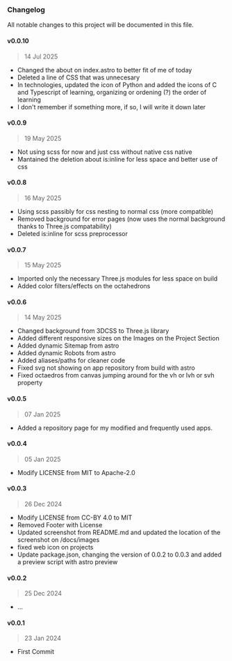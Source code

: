 ### Changelog

All notable changes to this project will be documented in this file.

#### v0.0.10
> 14 Jul 2025
- Changed the about on index.astro to better fit of me of today
- Deleted a line of CSS that was unnecesary
- In technologies, updated the icon of Python and added the icons of C and Typescript of learning, organizing or ordening (?) the order of learning
- I don't remember if something more, if so, I will write it down later

#### v0.0.9
> 19 May 2025
- Not using scss for now and just css without native css native
- Mantained the deletion about is:inline for less space and better use of css

#### v0.0.8
> 16 May 2025
- Using scss passibly for css nesting to normal css (more compatible)
- Removed background for error pages (now uses the normal background thanks to Three.js compatability)
- Deleted is:inline for scss preprocessor

#### v0.0.7
> 15 May 2025
- Imported only the necessary Three.js modules for less space on build
- Added color filters/effects on the octahedrons

#### v0.0.6
> 14 May 2025
- Changed background from 3DCSS to Three.js library
- Added different responsive sizes on the Images on the Project Section
- Added dynamic Sitemap from astro
- Added dynamic Robots from astro
- Added aliases/paths for cleaner code
- Fixed svg not showing on app repository from build with astro
- Fixed octaedros from canvas jumping around for the vh or lvh or svh property

#### v0.0.5
> 07 Jan 2025
- Added a repository page for my modified and frequently used apps.

#### v0.0.4
> 05 Jan 2025
- Modify LICENSE from MIT to Apache-2.0

#### v0.0.3
> 26 Dec 2024
- Modify LICENSE from CC-BY 4.0 to MIT
- Removed Footer with License
- Updated screenshot from README.md and updated the location of the screenshot on /docs/images
- fixed web icon on projects
- Update package.json, changing the version of 0.0.2 to 0.0.3 and added a preview script with astro preview

#### v0.0.2
> 25 Dec 2024
- ...

#### v0.0.1
> 23 Jan 2024
- First Commit
